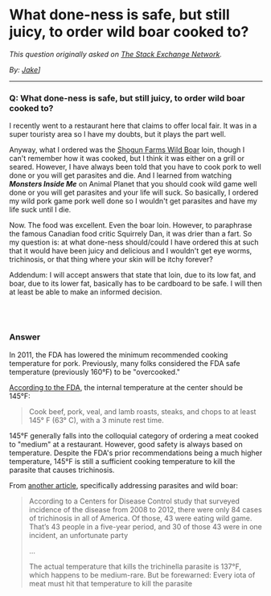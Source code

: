 # What done-ness is safe, but still juicy, to order wild boar cooked to?

_This question originally asked on [The Stack Exchange Network](https://dba.stackexchange.com/q/117517)._

_By: [Jake](https://dba.stackexchange.com/u/50833)]_
<br><hr>
### Q: What done-ness is safe, but still juicy, to order wild boar cooked to?
<p>I recently went to a restaurant here that claims to offer local fair. It was in a super touristy area so I have my doubts, but it plays the part well.</p>
<p>Anyway, what I ordered was the <a href="https://shogunfarms.com/" rel="nofollow noreferrer">Shogun Farms Wild Boar</a> loin, though I can't remember how it was cooked, but I think it was either on a grill or seared. However, I have always been told that you have to cook pork to well done or you will get parasites and die. And I learned from watching <em><strong>Monsters Inside Me</strong></em> on Animal Planet that you should cook wild game well done or you will get parasites and your life will suck. So basically, I ordered my wild pork game pork well done so I wouldn't get parasites and have my life suck until I die.</p>
<p>Now. The food was excellent. Even the boar loin. However, to paraphrase the famous Canadian food critic Squirrely Dan, it was drier than a fart. So my question is: at what done-ness should/could I have ordered this at such that it would have been juicy and delicious and I wouldn't get eye worms, trichinosis, or that thing where your skin will be itchy forever?</p>
<p>Addendum: I will accept answers that state that loin, due to its low fat, and boar, due to its lower fat, basically has to be cardboard to be safe. I will then at least be able to make an informed decision.</p>

<br><br>
### Answer 
<p>In 2011, the FDA has lowered the minimum recommended cooking temperature for pork. Previously, many folks considered the FDA safe temperature (previously 160°F) to be &quot;overcooked.&quot;</p>
<p><a href="https://www.fda.gov/food/people-risk-foodborne-illness/meat-poultry-seafood-food-safety-moms-be" rel="nofollow noreferrer">According to the FDA</a>, the internal temperature at the center should be 145°F:</p>
<blockquote>
<p>Cook beef, pork, veal, and lamb roasts, steaks, and chops to at least 145° F (63° C), with a 3 minute rest time.</p>
</blockquote>
<p>145°F generally falls into the colloquial category of ordering a meat cooked to &quot;medium&quot; at a restaurant. However, good safety is always based on temperature. Despite the FDA's prior recommendations being a much higher temperature, 145°F is still a sufficient cooking temperature to kill the parasite that causes trichinosis.</p>
<p>From <a href="https://honest-food.net/on-trichinosis-in-wild-game/" rel="nofollow noreferrer">another article</a>, specifically addressing parasites and wild boar:</p>
<blockquote>
<p>According to a Centers for Disease Control study that surveyed incidence of the disease from 2008 to 2012, there were only 84 cases of trichinosis in all of America. Of those, 43 were eating wild game. That’s 43 people in a five-year period, and 30 of those 43 were in one incident, an unfortunate party</p>
<p>...</p>
<p>The actual temperature that kills the trichinella parasite is 137°F, which happens to be medium-rare. But be forewarned: Every iota of meat must hit that temperature to kill the parasite</p>
</blockquote>

